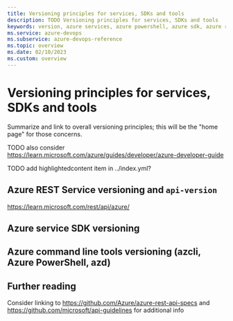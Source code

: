 ```yaml
---
title: Versioning principles for services, SDKs and tools
description: TODO Versioning principles for services, SDKs and tools
keywords: version, azure services, azure powershell, azure sdk, azure rest apis
ms.service: azure-devops
ms.subservice: azure-devops-reference
ms.topic: overview
ms.date: 02/10/2023
ms.custom: overview
---
```


# Versioning principles for services, SDKs and tools

Summarize and link to overall versioning principles; this will be the "home page" for those concerns.

TODO also consider https://learn.microsoft.com/azure/guides/developer/azure-developer-guide

TODO add highlightedcontent item in ../index.yml?

## Azure REST Service versioning and `api-version`

https://learn.microsoft.com/rest/api/azure/

## Azure service SDK versioning

## Azure command line tools versioning (azcli, Azure PowerShell, azd)

## Further reading

Consider linking to https://github.com/Azure/azure-rest-api-specs and https://github.com/microsoft/api-guidelines for additional info